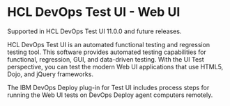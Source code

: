 # HCL DevOps Test UI - Web UI

Supported in HCL DevOps Test UI 11.0.0 and future releases.

HCL DevOps Test UI is an automated functional testing and regression testing tool. This software provides automated testing capabilities for functional, regression, GUI, and data-driven testing. With the UI Test perspective, you can test the modern Web UI applications that use HTML5, Dojo, and jQuery frameworks.

The IBM DevOps Deploy plug-in for Test UI includes process steps for running the Web UI tests on DevOps Deploy agent computers remotely.
